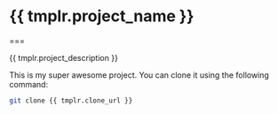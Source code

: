 # {{ tmplr.project_name }}
===

{{ tmplr.project_description }}

This is my super awesome project. You can clone it using the following command:
```bash
git clone {{ tmplr.clone_url }}
```
